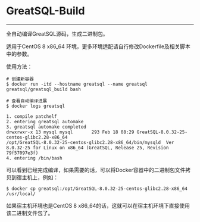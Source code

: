 # GreatSQL-Build
---

全自动编译GreatSQL源码，生成二进制包。

适用于CentOS 8 x86_64 环境，更多环境适配请自行修改Dockerfile及相关脚本中的参数。

使用方法：
```shell
# 创建新容器
$ docker run -itd --hostname greatsql --name greatsql greatsql/greatsql_build bash

# 查看自动编译进展
$ docker logs greatsql

1. compile patchelf
2. entering greatsql automake
3. greatsql automake completed
drwxrwxr-x 13 mysql mysql       293 Feb 18 08:29 GreatSQL-8.0.32-25-centos-glibc2.28-x86_64
/opt/GreatSQL-8.0.32-25-centos-glibc2.28-x86_64/bin/mysqld  Ver 8.0.32-25 for Linux on x86_64 (GreatSQL, Release 25, Revision 79f57097e3f)
4. entering /bin/bash
```

可以看到已经完成编译，如果需要的话，可以将Docker容器中的二进制包文件拷贝到宿主机上，例如：
```shell
$ docker cp greatsql:/opt/GreatSQL-8.0.32-25-centos-glibc2.28-x86_64 /usr/local/
```

如果宿主机环境也是CentOS 8 x86_64的话，这就可以在宿主机环境下直接使用该二进制文件包了。
